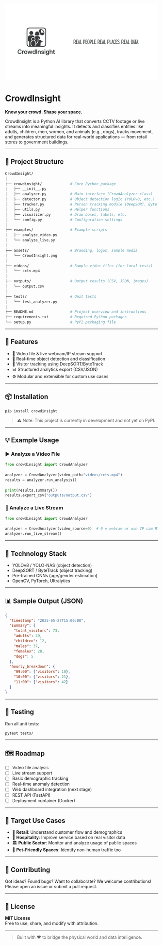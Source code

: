 <p align="center">
  <img src="assets/CrowdInsight.png" alt="CrowdInsight Logo" width="1000", borderradius="22px"/>
</p>

# CrowdInsight

**Know your crowd. Shape your space.**

CrowdInsight is a Python AI library that converts CCTV footage or live streams into meaningful insights. It detects and classifies entities like adults, children, men, women, and animals (e.g., dogs), tracks movement, and generates structured data for real-world applications — from retail stores to government buildings.

---

## 📁 Project Structure

```bash
CrowdInsight/
│
├── crowdinsight/             # Core Python package
│   ├── __init__.py
│   ├── analyzer.py           # Main interface (CrowdAnalyzer class)
│   ├── detector.py           # Object detection logic (YOLOv8, etc.)
│   ├── tracker.py            # Person tracking module (DeepSORT, ByteTrack)
│   ├── utils.py              # Helper functions
│   ├── visualizer.py         # Draw boxes, labels, etc.
│   └── config.py             # Configuration settings
│
├── examples/                 # Example scripts
│   ├── analyze_video.py
│   └── analyze_live.py
│
├── assets/                   # Branding, logos, sample media
│   └── CrowdInsight.png
│
├── videos/                   # Sample video files (for local tests)
│   └── cctv.mp4
│
├── outputs/                  # Output results (CSV, JSON, images)
│   └── output.csv
│
├── tests/                    # Unit tests
│   └── test_analyzer.py
│
├── README.md                 # Project overview and instructions
├── requirements.txt          # Required Python packages
└── setup.py                  # PyPI packaging file
```

---

## 🚀 Features

- 🎥 Video file & live webcam/IP stream support
- 🧠 Real-time object detection and classification
- 📍 Visitor tracking using DeepSORT/ByteTrack
- 📊 Structured analytics export (CSV/JSON)
- ⚙️ Modular and extensible for custom use cases

---

## 📦 Installation

```bash
pip install crowdinsight
```

> ⚠️ Note: This project is currently in development and not yet on PyPI.

---

## 💡 Example Usage

### ▶️ Analyze a Video File

```python
from crowdinsight import CrowdAnalyzer

analyzer = CrowdAnalyzer(video_path="videos/cctv.mp4")
results = analyzer.run_analysis()

print(results.summary())
results.export_csv("outputs/output.csv")
```

### 📡 Analyze a Live Stream

```python
from crowdinsight import CrowdAnalyzer

analyzer = CrowdAnalyzer(video_source=0)  # 0 = webcam or use IP cam RTSP
analyzer.run_live_stream()
```

---

## 🧠 Technology Stack

- YOLOv8 / YOLO-NAS (object detection)
- DeepSORT / ByteTrack (object tracking)
- Pre-trained CNNs (age/gender estimation)
- OpenCV, PyTorch, Ultralytics

---

## 📊 Sample Output (JSON)

```json
{
  "timestamp": "2025-05-27T15:00:00",
  "summary": {
    "total_visitors": 73,
    "adults": 49,
    "children": 12,
    "males": 37,
    "females": 28,
    "dogs": 5
  },
  "hourly_breakdown": {
    "09:00": {"visitors": 10},
    "10:00": {"visitors": 21},
    "11:00": {"visitors": 42}
  }
}
```

---

## 🧪 Testing

Run all unit tests:

```bash
pytest tests/
```

---

## 🗺️ Roadmap

- [ ] Video file analysis
- [ ] Live stream support
- [ ] Basic demographic tracking
- [ ] Real-time anomaly detection
- [ ] Web dashboard integration (next stage)
- [ ] REST API (FastAPI)
- [ ] Deployment container (Docker)

---

## 🎯 Target Use Cases

- 🏪 **Retail**: Understand customer flow and demographics
- 🏨 **Hospitality**: Improve service based on real visitor data
- 🏛️ **Public Sector**: Monitor and analyze usage of public spaces
- 🐾 **Pet-Friendly Spaces**: Identify non-human traffic too

---

## 🤝 Contributing

Got ideas? Found bugs? Want to collaborate?
We welcome contributions!  
Please open an issue or submit a pull request.

---

## 📄 License

**MIT License**  
Free to use, share, and modify with attribution.

---

> Built with ❤️ to bridge the physical world and data intelligence.

